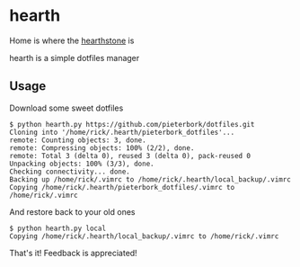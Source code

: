 # hearth
Home is where the [hearthstone](https://wow.gamepedia.com/Hearthstone) is 

hearth is a simple dotfiles manager

## Usage

Download some sweet dotfiles
```
$ python hearth.py https://github.com/pieterbork/dotfiles.git
Cloning into '/home/rick/.hearth/pieterbork_dotfiles'...
remote: Counting objects: 3, done.
remote: Compressing objects: 100% (2/2), done.
remote: Total 3 (delta 0), reused 3 (delta 0), pack-reused 0
Unpacking objects: 100% (3/3), done.
Checking connectivity... done.
Backing up /home/rick/.vimrc to /home/rick/.hearth/local_backup/.vimrc
Copying /home/rick/.hearth/pieterbork_dotfiles/.vimrc to /home/rick/.vimrc
```

And restore back to your old ones
```
$ python hearth.py local
Copying /home/rick/.hearth/local_backup/.vimrc to /home/rick/.vimrc
```

That's it! Feedback is appreciated!
